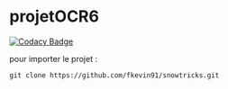 # projetOCR6

[![Codacy Badge](https://api.codacy.com/project/badge/Grade/990e93d498044f049e956f8df6622e1b)](https://app.codacy.com/gh/fkevin91/snowtricks?utm_source=github.com&utm_medium=referral&utm_content=fkevin91/snowtricks&utm_campaign=Badge_Grade_Settings)

pour importer le projet :
````
git clone https://github.com/fkevin91/snowtricks.git
````